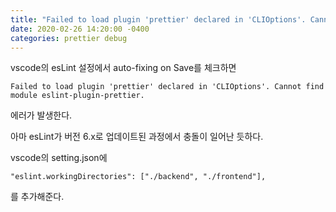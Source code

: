 ```yaml
---
title: "Failed to load plugin 'prettier' declared in 'CLIOptions'. Cannot find module eslint-plugin-prettier."
date: 2020-02-26 14:20:00 -0400
categories: prettier debug
---
```


vscode의 esLint 설정에서 auto-fixing on Save를 체크하면

```
Failed to load plugin 'prettier' declared in 'CLIOptions'. Cannot find module eslint-plugin-prettier.
```

에러가 발생한다.

아마 esLint가 버전 6.x로 업데이트된 과정에서 충돌이 일어난 듯하다.

vscode의 setting.json에

```
"eslint.workingDirectories": ["./backend", "./frontend"],
```

를 추가해준다.

